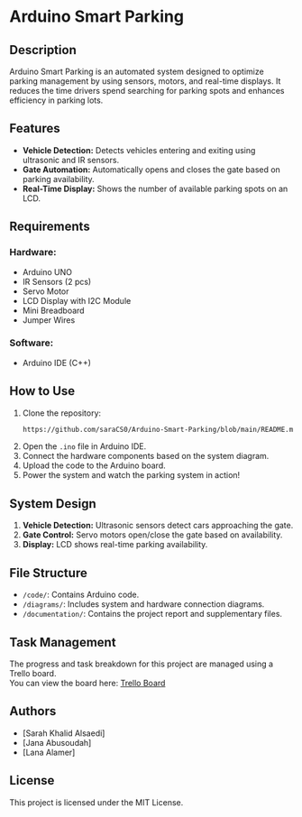 # Arduino Smart Parking

## Description
Arduino Smart Parking is an automated system designed to optimize parking management by using sensors, motors, and real-time displays. It reduces the time drivers spend searching for parking spots and enhances efficiency in parking lots.

## Features
- **Vehicle Detection:** Detects vehicles entering and exiting using ultrasonic and IR sensors.
- **Gate Automation:** Automatically opens and closes the gate based on parking availability.
- **Real-Time Display:** Shows the number of available parking spots on an LCD.

## Requirements
### Hardware:
- Arduino UNO
- IR Sensors (2 pcs)
- Servo Motor
- LCD Display with I2C Module
- Mini Breadboard
- Jumper Wires


### Software:
- Arduino IDE (C++)

## How to Use
1. Clone the repository:
   ```bash
   https://github.com/saraCS0/Arduino-Smart-Parking/blob/main/README.md#requirements
   ```
2. Open the `.ino` file in Arduino IDE.
3. Connect the hardware components based on the system diagram.
4. Upload the code to the Arduino board.
5. Power the system and watch the parking system in action!

## System Design
1. **Vehicle Detection:** Ultrasonic sensors detect cars approaching the gate.
2. **Gate Control:** Servo motors open/close the gate based on availability.
3. **Display:** LCD shows real-time parking availability.

## File Structure
- `/code/`: Contains Arduino code.
- `/diagrams/`: Includes system and hardware connection diagrams.
- `/documentation/`: Contains the project report and supplementary files.

## Task Management
The progress and task breakdown for this project are managed using a Trello board.  
You can view the board here: [Trello Board](https://trello.com/b/wxy8h6PE/arduino-smart-parking)


## Authors
- [Sarah Khalid Alsaedi]
- [Jana Abusoudah]
- [Lana Alamer]

## License
This project is licensed under the MIT License.
